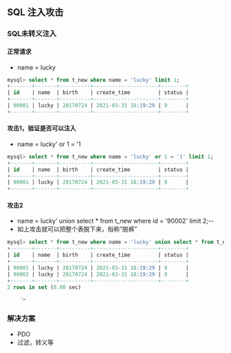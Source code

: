## SQL 注入攻击

### SQL未转义注入

#### 正常请求
- name = lucky

```sql
mysql> select * from t_new where name = 'lucky' limit 1;
+-------+-------+----------+---------------------+--------+
| id    | name  | birth    | create_time         | status |
+-------+-------+----------+---------------------+--------+
| 90001 | lucky | 20170724 | 2021-03-31 18:19:29 | 9      |
+-------+-------+----------+---------------------+--------+
```

#### 攻击1，验证是否可以注入
- name = lucky' or 1 = '1
```sql
mysql> select * from t_new where name = 'lucky' or 1 = '1' limit 1;
+-------+-------+----------+---------------------+--------+
| id    | name  | birth    | create_time         | status |
+-------+-------+----------+---------------------+--------+
| 90001 | lucky | 20170724 | 2021-03-31 18:19:29 | 9      |
+-------+-------+----------+---------------------+--------+
```

#### 攻击2
- name = lucky' union select * from t_new where id = '90002' limit 2;--
- 如上攻击就可以把整个表脱下来，俗称“脱裤”
```sql
mysql> select * from t_new where name = 'lucky' union select * from t_new where id = '90002' limit 2;--' limit 1;
+-------+-------+----------+---------------------+--------+
| id    | name  | birth    | create_time         | status |
+-------+-------+----------+---------------------+--------+
| 90001 | lucky | 20170724 | 2021-03-31 18:19:29 | 9      |
| 90002 | lucky | 20170724 | 2021-03-31 18:19:29 | 9      |
+-------+-------+----------+---------------------+--------+
2 rows in set (0.00 sec)

    '>
```

### 解决方案
- PDO
- 过滤，转义等